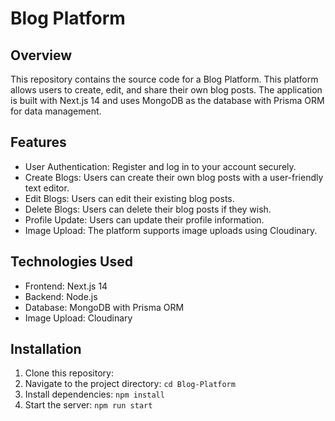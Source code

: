 # Blog Platform


## Overview
This repository contains the source code for a Blog Platform. This platform allows users to create, edit, and share their own blog posts. The application is built with Next.js 14 and uses MongoDB as the database with Prisma ORM for data management.



## Features
- User Authentication: Register and log in to your account securely.
- Create Blogs: Users can create their own blog posts with a user-friendly text editor.
- Edit Blogs: Users can edit their existing blog posts.
- Delete Blogs: Users can delete their blog posts if they wish.
- Profile Update: Users can update their profile information.
- Image Upload: The platform supports image uploads using Cloudinary.

## Technologies Used
- Frontend: Next.js 14
- Backend: Node.js
- Database: MongoDB with Prisma ORM
- Image Upload: Cloudinary



## Installation
1. Clone this repository: 
2. Navigate to the project directory: `cd Blog-Platform`
3. Install dependencies: `npm install`
4. Start the server: `npm run start`
   

